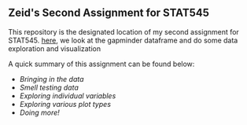 ## Zeid's Second Assignment for STAT545

This repository is the designated location of my second assignment for STAT545. [here](https://github.com/STAT545-UBC-students/hw02-zhamadeh/blob/master/gapminder-explorer.Rmd), we look at the gapminder dataframe and do some data exploration and visualization

A quick summary of this assignment can be found below:

  * *Bringing in the data*
  * *Smell testing data*
  * *Exploring individual variables*
  * *Exploring various plot types*
  * *Doing more!*